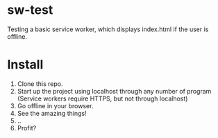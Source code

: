 # sw-test
Testing a basic service worker, which displays index.html if the user is offline.

# Install

1. Clone this repo.
2. Start up the project using localhost through any number of program (Service workers require HTTPS, but not through localhost)
3. Go offline in your browser.
4. See the amazing things!
5. ..
6. Profit?

